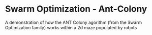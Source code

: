 # Swarm Optimization - Ant-Colony
A demonstration of how the ANT Colony agorithm (from the Swarm Optimization family) works within a 2d maze populated by robots
